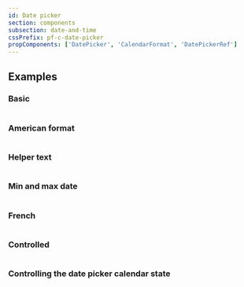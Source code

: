 ```yaml
---
id: Date picker
section: components
subsection: date-and-time
cssPrefix: pf-c-date-picker
propComponents: ['DatePicker', 'CalendarFormat', 'DatePickerRef']
---
```


## Examples

### Basic

```ts file="./DatePickerBasic.tsx"
```

### American format

```ts file="./DatePickerAmerican.tsx"
```

### Helper text

```ts file="./DatePickerHelperText.tsx"
```

### Min and max date

```ts file="./DatePickerMinMax.tsx"
```

### French

```ts file="./DatePickerFrench.tsx"
```

### Controlled

```ts file="./DatePickerControlled.tsx"
```

### Controlling the date picker calendar state

```ts file="./DatePickerControlledCalendar.tsx"
```
